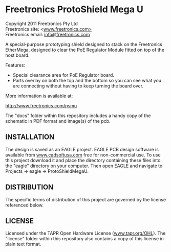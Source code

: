 Freetronics ProtoShield Mega U
==============================
Copyright 2011 Freetronics Pty Ltd  
Freetronics site:  <www.freetronics.com>  
Freetronics email: <info@freetronics.com>  

A special-purpose prototyping shield designed to stack on the
Freetronics EtherMega, designed to clear the PoE Regulator Module
fitted on top of the host board.

Features:

 * Special clearance area for PoE Regulator board.
 * Parts overlay on both the top and the bottom so you can see what you
   are connecting without having to keep turning the board over.

More information is available at:

  http://www.freetronics.com/psmu

The "docs" folder within this repository includes a handy copy of the
schematic in PDF format and image(s) of the pcb.


INSTALLATION
------------
The design is saved as an EAGLE project. EAGLE PCB design software is
available from www.cadsoftusa.com free for non-commercial use. To use
this project download it and place the directory containing these files
into the "eagle" directory on your computer. Then open EAGLE and
navigate to Projects -> eagle -> ProtoShieldMegaU.


DISTRIBUTION
------------
The specific terms of distribution of this project are governed by the
license referenced below.


LICENSE
-------
Licensed under the TAPR Open Hardware License (www.tapr.org/OHL).
The "license" folder within this repository also contains a copy of
this license in plain text format.
